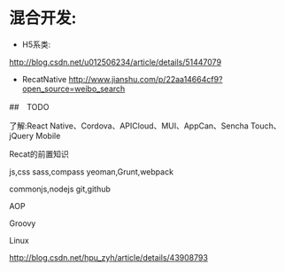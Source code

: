 
# 混合开发:

- H5系类:

http://blog.csdn.net/u012506234/article/details/51447079 

- RecatNative
http://www.jianshu.com/p/22aa14664cf9?open_source=weibo_search


##　TODO

了解:React Native、Cordova、APICloud、MUI、AppCan、Sencha Touch、jQuery Mobile

Recat的前置知识

js,css
sass,compass
yeoman,Grunt,webpack

commonjs,nodejs
git,github




AOP

Groovy

Linux


http://blog.csdn.net/hpu_zyh/article/details/43908793